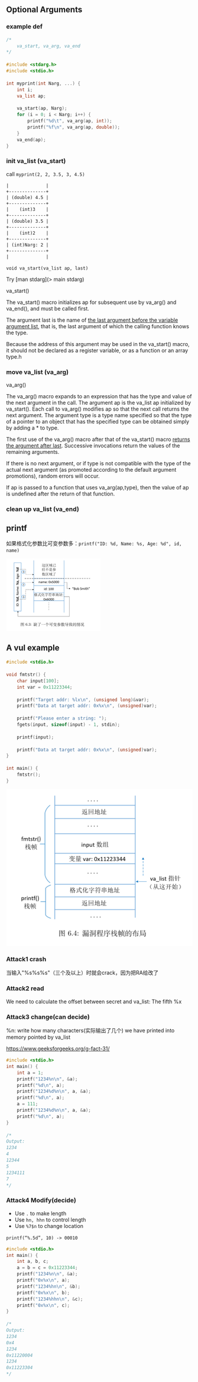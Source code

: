 

## Optional Arguments

### example def

```c
/*
    va_start, va_arg, va_end
*/

#include <stdarg.h>
#include <stdio.h>

int myprint(int Narg, ...) {
    int i;
    va_list ap;

    va_start(ap, Narg);
    for (i = 0; i < Narg; i++) {
        printf("%d\t", va_arg(ap, int));
        printf("%f\n", va_arg(ap, double));
    }
    va_end(ap);
}
```

### init va_list (va_start)

call `myprint(2, 2, 3.5, 3, 4.5)`

```
|              |
+--------------+
| (double) 4.5 |
+--------------+
|    (int)3    |
+--------------+
| (double) 3.5 |
+--------------+
|    (int)2    |
+--------------+
| (int)Narg: 2 |
+--------------+
|              |
```

`void va_start(va_list ap, last)`

Try [man stdarg](> main stdarg)

va_start()

The va_start() macro initializes ap for subsequent use by va_arg() and va_end(), and must be called first.

The argument last is the name of <u>the last argument before the variable argument list</u>, that is, the last argument of which the calling function knows the type.<!--在这里就是...前的最后一个参数Narg-->

Because the address of this argument may be used in the va_start() macro, it should not be declared as a register variable, or as a function or an array type.h

### move va_list (va_arg)

va_arg()

The va_arg() macro expands to an expression that has the type and value of the next argument in the call. The argument ap is the va_list ap initialized by va_start(). Each call to va_arg() modifies ap so that the next call returns the next argument. The argument type is a type name specified so that the type of a pointer to an object that has the specified type can be obtained simply by adding a * to type.

The first use of the va_arg() macro after that of the va_start() macro <u>returns the argument after last</u>. Successive invocations return the values of the remaining arguments.

If there is no next argument, or if type is not compatible with the type of the actual next argument (as promoted according to the default argument promotions), random errors will occur.

If ap is passed to a function that uses va_arg(ap,type), then the value of ap is undefined after the return of that function.

### clean up va_list (va_end)

## printf

如果格式化参数比可变参数多：`printf("ID: %d, Name: %s, Age: %d", id, name)`

<img src="assets/image-20210414105449556.png" style="zoom: 25%;" />

## A vul example

```c
#include <stdio.h>

void fmtstr() {
    char input[100];
    int var = 0x11223344;

    printf("Target addr: %lx\n", (unsigned long)&var);
    printf("Data at target addr: 0x%x\n", (unsigned)var);

    printf("Please enter a string: ");
    fgets(input, sizeof(input) - 1, stdin);

    printf(input);

    printf("Data at target addr: 0x%x\n", (unsigned)var);
}

int main() {
    fmtstr();
}
```

![](assets/image-20210414110825175.png)

### Attack1 crash

当输入"%s%s%s"（三个及以上）时就会crack，因为把RA给改了

### Attack2 read

We need to calculate the offset between secret and va_list: The fifth %x

### Attack3 change(can decide)

%n: write how many characters(实际输出了几个) we have printed into memory pointed  by va_list

https://www.geeksforgeeks.org/g-fact-31/

```c
#include <stdio.h>
int main() {
    int a = 1;
    printf("1234%n\n", &a);
    printf("%d\n", a);
    printf("1234%d%n\n", a, &a);
    printf("%d\n", a);
    a = 111;
    printf("1234%d%n\n", a, &a);
    printf("%d\n", a);
}

/*
Output:
1234
4
12344
5
1234111
7
*/
```

### Attack4 Modify(decide)

* Use `.` to make length
* Use `hn, hhn` to control length
* Use `%7$n` to change location

`printf(“%.5d”, 10) -> 00010`

```c
#include <stdio.h>
int main() {
    int a, b, c;
    a = b = c = 0x11223344;
    printf("1234%n\n", &a);
    printf("0x%x\n", a);
    printf("1234%hn\n", &b);
    printf("0x%x\n", b);
    printf("1234%hhn\n", &c);
    printf("0x%x\n", c);
}

/*
Output:
1234
0x4
1234
0x11220004
1234
0x11223304
*/
```